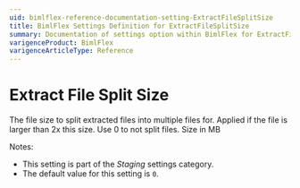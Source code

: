 ```yaml
---
uid: bimlflex-reference-documentation-setting-ExtractFileSplitSize
title: BimlFlex Settings Definition for ExtractFileSplitSize
summary: Documentation of settings option within BimlFlex for ExtractFileSplitSize
varigenceProduct: BimlFlex
varigenceArticleType: Reference
---
```


# Extract File Split Size

The file size to split extracted files into multiple files for. Applied if the file is larger than 2x this size. Use 0 to not split files. Size in MB

Notes:

* This setting is part of the *Staging* settings category.
* The default value for this setting is `0`.